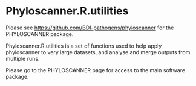 # Phyloscanner.R.utilities

Please see https://github.com/BDI-pathogens/phyloscanner for the PHYLOSCANNER package.

Phyloscanner.R.utilities is a set of functions used to help apply phyloscanner to very large datasets, and analyse and merge outputs from multiple runs. 

Please go to the PHYLOSCANNER page for access to the main software package. 
